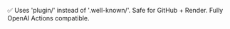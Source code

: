✅ Uses 'plugin/' instead of '.well-known/'. Safe for GitHub + Render. Fully OpenAI Actions compatible.
